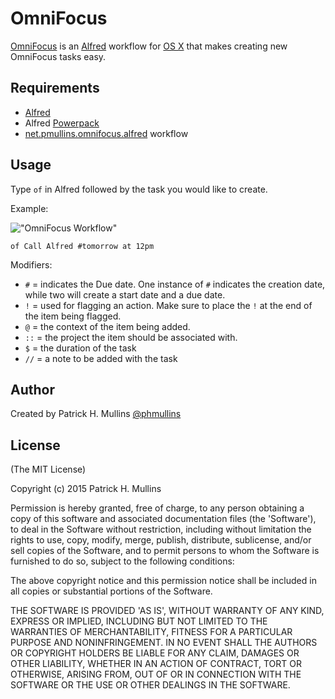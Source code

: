 # OmniFocus

[OmniFocus](https://www.omnigroup.com/omnifocus) is an [Alfred](http://www.alfredapp.com/) workflow for [OS X](https://www.apple.com/osx/)
that makes creating new OmniFocus tasks easy.

## Requirements

- [Alfred](http://www.alfredapp.com/)
- Alfred [Powerpack](http://www.alfredapp.com/powerpack/)
- [net.pmullins.omnifocus.alfred](https://github.com/phmullins/alfred-workflows/tree/master/net.pmullins.omnifocus) workflow

## Usage

Type `of` in Alfred followed by the task you would like to create.

Example:

!["OmniFocus Workflow"](https://github.com/phmullins/IBM-Search/blob/master/assets/alfred_omnifocus_ss.png)

`of Call Alfred #tomorrow at 12pm`

Modifiers:

- `#` = indicates the Due date. One instance of `#` indicates the creation date, while two will create a start date and a due date. 
- `!` = used for flagging an action. Make sure to place the `!` at the end of the item being flagged.
- `@` = the context of the item being added.
- `::` = the project the item should be associated with.
- `$` = the duration of the task
- `//` = a note to be added with the task

## Author
Created by Patrick H. Mullins [@phmullins ](https://twitter.com/phmullins)

## License

(The MIT License)

Copyright (c) 2015 Patrick H. Mullins

Permission is hereby granted, free of charge, to any person obtaining
a copy of this software and associated documentation files (the
'Software'), to deal in the Software without restriction, including
without limitation the rights to use, copy, modify, merge, publish,
distribute, sublicense, and/or sell copies of the Software, and to
permit persons to whom the Software is furnished to do so, subject to
the following conditions:

The above copyright notice and this permission notice shall be
included in all copies or substantial portions of the Software.

THE SOFTWARE IS PROVIDED 'AS IS', WITHOUT WARRANTY OF ANY KIND,
EXPRESS OR IMPLIED, INCLUDING BUT NOT LIMITED TO THE WARRANTIES OF
MERCHANTABILITY, FITNESS FOR A PARTICULAR PURPOSE AND NONINFRINGEMENT.
IN NO EVENT SHALL THE AUTHORS OR COPYRIGHT HOLDERS BE LIABLE FOR ANY
CLAIM, DAMAGES OR OTHER LIABILITY, WHETHER IN AN ACTION OF CONTRACT,
TORT OR OTHERWISE, ARISING FROM, OUT OF OR IN CONNECTION WITH THE
SOFTWARE OR THE USE OR OTHER DEALINGS IN THE SOFTWARE.